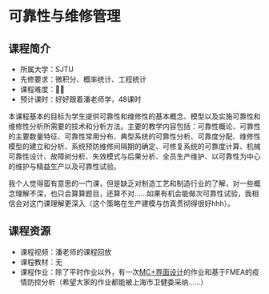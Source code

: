 # 可靠性与维修管理
## 课程简介
- 所属大学：SJTU
- 先修要求：微积分、概率统计、工程统计
- 课程难度：🌟🌟
- 预计课时：好好跟着潘老师学，48课时

本课程基本的目标为学生提供可靠性和维修性的基本概念、模型以及实施可靠性和维修性分析所需要的技术和分析方法。主要的教学内容包括：可靠性概论、可靠性的主要数量特征、可靠性常用分布、典型系统的可靠性分析、可靠度分配、维修性模型的建立和分析、系统预防维修间隔期的确定、可修复系统的可靠度计算、机械可靠性设计、故障树分析、失效模式与后果分析、全员生产维护、以可靠性为中心的维护与精益生产以及可靠性试验。

我个人觉得蛮有意思的一门课，但是缺乏对制造工艺和制造行业的了解，对一些概念理解不深，也只会算算题目，还算不对……如果有机会能做次可靠性试验，我相信会对这门课理解更深入（这个策略在生产建模与仿真贯彻得很好hhh）。

## 课程资源
- 课程视频：潘老师的课程回放
- 课程教材：无
- 课程作业：除了平时作业以外，有一次[MC+界面设计](https://blog.csdn.net/cjx11235/article/details/124060451?spm=1001.2014.3001.5501)的作业和基于FMEA的疫情防控分析（希望大家的作业都能被上海市卫健委采纳……）